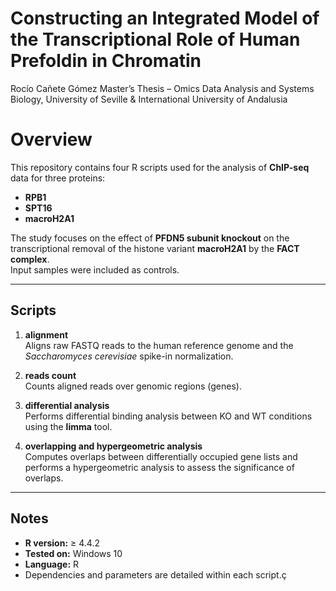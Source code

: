 Constructing an Integrated Model of the Transcriptional Role of Human
Prefoldin in Chromatin
================
Rocío Cañete Gómez Master’s Thesis – Omics Data Analysis and Systems
Biology, University of Seville & International University of Andalusia

# Overview

This repository contains four R scripts used for the analysis of
**ChIP-seq** data for three proteins:

- **RPB1**
- **SPT16**
- **macroH2A1**

The study focuses on the effect of **PFDN5 subunit knockout** on the
transcriptional removal of the histone variant **macroH2A1** by the
**FACT complex**.  
Input samples were included as controls.

------------------------------------------------------------------------

## Scripts

1.  **alignment**  
    Aligns raw FASTQ reads to the human reference genome and the
    *Saccharomyces cerevisiae* spike-in normalization.

2.  **reads count**  
    Counts aligned reads over genomic regions (genes).

3.  **differential analysis**  
    Performs differential binding analysis between KO and WT conditions
    using the **limma** tool.

4.  **overlapping and hypergeometric analysis**  
    Computes overlaps between differentially occupied gene lists and
    performs a hypergeometric analysis to assess the significance of
    overlaps.

------------------------------------------------------------------------

## Notes

- **R version:** ≥ 4.4.2  
- **Tested on:** Windows 10  
- **Language:** R  
- Dependencies and parameters are detailed within each script.ç
